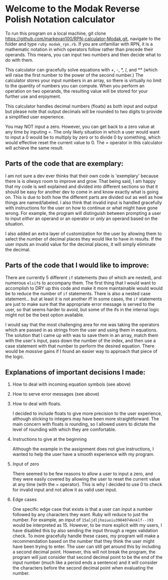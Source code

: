 # Welcome to the Modak Reverse Polish Notation calculator

To run this program on a local machine, git clone https://github.com/markevan100/RPN-calculator-Modak.git,
navigate to the folder and type `ruby modak_rpn.rb`. If you are unfamiliar with RPN, it is a
mathematic notation in which operators follow rather than precede their operands. This means,
you can input two numbers and then decide what to do with them.

This calculator can gracefully solve equations with +, -, \*, /, and \*\* (which will
raise the first number to the power of the second number.) The calculator stores your input
numbers in an array, so there is virtually no limit to the quantity of numbers you can
compute. When you perform an operation on two operands, the resulting value will be
stored for your further use and enjoyment.

This calculator handles decimal numbers (floats) as both input and output but
please note that output decimals will be rounded to two digits to provide a simplified
user experience.

You may NOT input a zero. However, you can get back to a zero value at any time
by inputing =. The only likely situation in which a user would want to input a 0 would
be to multiply by zero or to divide 0 by something, which would effective reset the
current value to 0. The = operator in this calculator will achieve the same result.

## Parts of the code that are exemplary:

I am not sure a dev ever thinks that their own code is 'exemplary' because there is
is _always_ room to improve and grow. That being said, I am happy that my code is
well explained and divided into different sections so that it should be easy for
another dev to come in and know exactly what is going on. This is due to both how
the different parts are divided out as well as how things are named/labeled. I also
think that invalid input is handled gracefully with instructions for the user on how
to continue or what might have gone wrong. For example, the program will distinguish
between prompting a user to input *either* an operand or an operator or *only* an operand
based on the situation.

I also added an extra layer of customization for the user by allowing them to select the
number of decimal places they would like to have in results. If the user inputs an invalid
value for the decimal places, it will simply eliminate the decimal.

## Parts of the code that I would like to improve:

There are currently 5 different `if` statements (two of which are nested), and numerous `elsif`s
to accompany them. The first thing that I would want to accomplish to DRY up this code
and make it more maintainable would would be to reduce the number of `if` statements. There
is also a nested case statement... but at least it is not another if! In some cases,
the `if` statements are just to make sure that the appropriate error message is served
to the user, so that seems harder to avoid, but some of the ifs in the internal
logic might not be the best option available.

I would say that the most challenging area for me was taking the operators which
are passed in as strings from the user and using them in equations. The solution that
I came up with was to save them in an array, match them with the user's input, pass down
the number of the index, and then use a case statement with that number to perform
the desired equation. There would be *massive* gains if I found an easier way to
approach that piece of the logic.

## Explanations of important decisions I made:

1) How to deal with incoming equation symbols (see above)
2) How to serve error messages (see above)
3) How to deal with floats.

    I decided to include floats to give more precision to the user experience,
    although sticking to integers may have been more straightforward. The main
    concern with floats is rounding, so I allowed users to dictate the level of
    rounding with which they are comfortable.

4) Instructions to give at the beginning

    Although the example in the assignment does not give instructions, I wanted
    to help the user have a smooth experience with my program.

5) Input of zero

    There seemed to be few reasons to allow a user to input a zero, and they were
    easily covered by allowing the user to reset the current value at any time
    (with the = operator). This is why I decided to use 0 to check for invalid
    input and not allow it as valid user input.

6) Edge cases

    One specific edge case that exists is that a user can input a number followed
    by any characters they want. Ruby will reduce to just the number. For
    example, an input of `15aljdljhoiuoiu3984074knklf--)93` would be interpreted as 15.
    However, to be more explicit with my users, I have disabled this by also sending
    the input through a regex validation check. To more gracefully handle these cases,
    my program will make a recommendation based on the number that they think
    the user might have been trying to enter. The user can still get around this by
    including a second decimal point. However, this will not break the program, the
    program will just consider that second decimal point to be the end of the input
    number (much like a period ends a sentence) and it will consider the characters
    before the second decimal point when evaluating the number.
